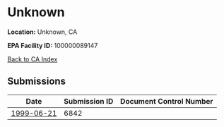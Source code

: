 # Unknown

**Location:** Unknown, CA

**EPA Facility ID:** 100000089147

[Back to CA Index](../../index.md)

## Submissions

| Date | Submission ID | Document Control Number |
|------|--------------|-------------------------|
| [1999-06-21](submissions/6842.md) | 6842 |  |
